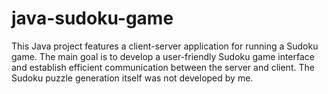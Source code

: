 # java-sudoku-game
This Java project features a client-server application for running a Sudoku game. The main goal is to develop a user-friendly Sudoku game interface and establish efficient communication between the server and client. The Sudoku puzzle generation itself was not developed by me.
